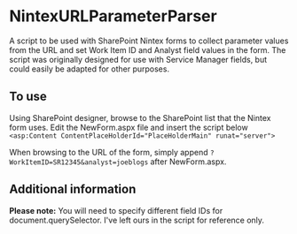 # NintexURLParameterParser
A script to be used with SharePoint Nintex forms to collect parameter values from the URL and set Work Item ID and Analyst field values in the form.
The script was originally designed for use with Service Manager fields, but could easily be adapted for other purposes.

## To use
Using SharePoint designer, browse to the SharePoint list that the Nintex form uses. Edit the NewForm.aspx file and insert the script below `<asp:Content ContentPlaceHolderId="PlaceHolderMain" runat="server">`

When browsing to the URL of the form, simply append `?WorkItemID=SR12345&analyst=joeblogs` after NewForm.aspx.

## Additional information

**Please note:** You will need to specify different field IDs for document.querySelector. I've left ours in the script for reference only.
